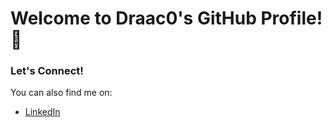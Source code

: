 # Welcome to Draac0's GitHub Profile! 👋

### Let's Connect!
You can also find me on:
- [LinkedIn](https://www.linkedin.com/in/abhinav-sriram/)
